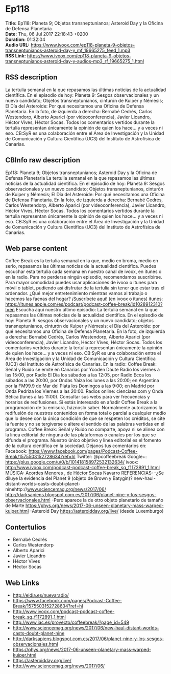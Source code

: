 # Ep118  
**Title:** Ep118: Planeta 9; Objetos transneptunianos; Asteroid Day y la Oficina de Defensa Planetaria  
**Date:** Thu, 06 Jul 2017 22:18:43 +0200  
**Duration:** 01:32:04  
**Audio URL:** https://www.ivoox.com/ep118-planeta-9-objetos-transneptunianos-asteroid-day-y_mf_19665275_feed_1.mp3  
**RSS Link:** https://www.ivoox.com/ep118-planeta-9-objetos-transneptunianos-asteroid-day-y-audios-mp3_rf_19665275_1.html  

## RSS description
La tertulia semanal en la que repasamos las últimas noticias de la actualidad científica. En el episodio de hoy: Planeta 9: Sesgos observacionales y un nuevo candidato; Objetos transneptunianos, cinturón de Kuiper y Némesis; El Día del Asteroide: Por qué necesitamos una Oficina de Defensa Planetaria. En la foto, de izquierda a derecha:  Bernabé Cedrés, Carlos Westendorp, Alberto Aparici (por videoconferencia), Javier Licandro, Héctor Vives, Héctor Socas. Todos los comentarios vertidos durante la tertulia representan únicamente la opinión de quien los hace… y a veces ni eso. CB:SyR es una colaboración entre el Área de Investigación y la Unidad de Comunicación y Cultura Científica (UC3) del Instituto de Astrofísica de Canarias.

## CBInfo raw description
Ep118: Planeta 9; Objetos transneptunianos; Asteroid Day y la Oficina de Defensa Planetaria
La tertulia semanal en la que repasamos las últimas noticias de la actualidad científica. En el episodio de hoy: Planeta 9: Sesgos observacionales y un nuevo candidato; Objetos transneptunianos, cinturón de Kuiper y Némesis; El Día del Asteroide: Por qué necesitamos una Oficina de Defensa Planetaria. En la foto, de izquierda a derecha:  Bernabé Cedrés, Carlos Westendorp, Alberto Aparici (por videoconferencia), Javier Licandro, Héctor Vives, Héctor Socas. Todos los comentarios vertidos durante la tertulia representan únicamente la opinión de quien los hace… y a veces ni eso. CB:SyR es una colaboración entre el Área de Investigación y la Unidad de Comunicación y Cultura Científica (UC3) del Instituto de Astrofísica de Canarias.


## Web parse content
Coffee Break es la tertulia semanal en la que, medio en broma, medio en serio, repasamos las últimas noticias de la actualidad científica. Puedes escuchar esta tertulia cada semana en nuestro canal de ivoox, en itunes o en la radio. Para no perderse ningún episodio, recomendamos suscribirse. Para mayor comodidad puedes usar aplicaciones de ivoox o itunes para móvil o tablet, pudiendo así disfrutar de la tertulia sin tener que estar tras el ordenador. ¿Qué mejor entretenimiento mientras vamos al trabajo o hacemos las faenas del hogar? ¡Suscríbete aquí! (en ivoox o itunes) itunes: https://itunes.apple.com/es/podcast/podcast-coffee-break/id1028912310?l=en Escucha aquí nuestro último episodio: La tertulia semanal en la que repasamos las últimas noticias de la actualidad científica. En el episodio de hoy: Planeta 9: sesgos observacionales y un nuevo candidato; objetos transneptunianos, cinturón de Kuiper y Némesis; el Día del Asteroide: por qué necesitamos una Oficina de Defensa Planetaria. En la foto, de izquierda a derecha: Bernabé Cedrés, Carlos Westendorp, Alberto Aparici (por videoconferencia), Javier Licandro, Héctor Vives, Héctor Socas. Todos los comentarios vertidos durante la tertulia representan únicamente la opinión de quien los hace… y a veces ni eso. CB:SyR es una colaboración entre el Área de Investigación y la Unidad de Comunicación y Cultura Científica (UC3) del Instituto de Astrofísica de Canarias. En la radio: Coffee Break: Señal y Ruido se emite en Canarias por Ycoden Daute Radio los viernes a las 15:00, por Radio El Día los sábados a las 12:05, por Radio Ecca los sábados a las 20:00, por Ondas Yaiza los lunes a las 20:00; en Argentina por la FM99.9 de Mar del Plata los Domingos a las 9:00; en Madrid por Onda Pedriza los Viernes a las 20:00. Radios online: cienciaes.com y Onda Bética (lunes a las 11:00). Consultar sus webs para ver frecuencias y horarios de redifusiones. Si estás interesado en añadir Coffee Break a la programación de tu emisora, háznoslo saber. Normalmente autorizamos la redifusión de nuestros contenidos en forma total o parcial a cualquier medio que lo desee con la única condición de que se respeten los créditos, se cite la fuente y no se tergiverse o altere el sentido de las palabras vertidas en el programa. Coffee Break: Señal y Ruido no comparte, apoya ni se alinea con la línea editorial de ninguna de las plataformas o canales por los que se difunda el programa. Nuestro único objetivo y línea editorial es el fomento de la cultura científica en la sociedad. Déjanos tus comentarios en: Facebook: https://www.facebook.com/pages/Podcast-Coffee-Break/1575503152728634?ref=hl Twitter: @pcoffeebreak Google+: https://plus.google.com/u/0/b/101418158972532132634/ ivoox: http://www.ivoox.com/podcast-podcast-coffee-break_sq_f1172891_1.html MÚSICA: Acordes Menores , de Héctor Socas Navarro REFERENCIAS: -¿Se diluye la evidencia del Planet 9 (objeto de Brown y Batygin)? new-haul-distant-worlds-casts-doubt-planet-ninehttp://www.sciencemag.org/news/2017/06/ http://darksapiens.blogspot.com.es/2017/06/planet-nine-y-los-sesgos-observacionales.html -Pero aparece la de otro objeto planetario de tamaño de Marte https://phys.org/news/2017-06-unseen-planetary-mass-warped-kuiper.html -Asteroid Day https://asteroidday.org/live/ (desde Luxemburgo)

## Contertulios
- Bernabé Cedrés
- Carlos Westendorp
- Alberto Aparici
- Javier Licandro
- Héctor Vives
- Héctor Socas
## Web Links
- http://eldia.es/nuevaradio/
- https://www.facebook.com/pages/Podcast-Coffee-Break/1575503152728634?ref=hl
- http://www.ivoox.com/podcast-podcast-coffee-break_sq_f1172891_1.html
- http://www.iac.es/proyecto/coffeebreak/?page_id=549
- http://www.sciencemag.org/news/2017/06/new-haul-distant-worlds-casts-doubt-planet-nine
- http://darksapiens.blogspot.com.es/2017/06/planet-nine-y-los-sesgos-observacionales.html
- https://phys.org/news/2017-06-unseen-planetary-mass-warped-kuiper.html
- https://asteroidday.org/live/
- http://www.sciencemag.org/news/2017/06/